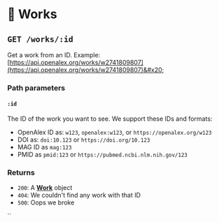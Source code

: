 # 📄 Works

## `GET /works/:id`

Get a work from an ID. Example: [https://api.openalex.org/works/w2741809807](https://api.openalex.org/works/w2741809807)&#x20;

### Path parameters

#### `:id`

The ID of the work you want to see. We support these IDs and formats:

* OpenAlex ID as: `w123`, `openalex:w123`, or `https://openalex.org/w123`
* DOI as: `doi:10.123` or `https://doi.org/10.123`
* MAG ID as `mag:123`
* PMID as `pmid:123` or `https://pubmed.ncbi.nlm.nih.gov/123`

### Returns

* `200`: A [**Work**](../../data/work/) object
* `404`: We couldn't find any work with that ID
* `500`: Oops we broke



``
